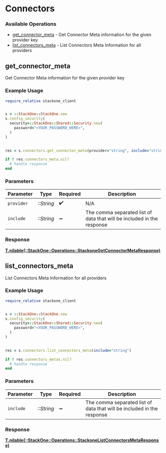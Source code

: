 # Connectors


### Available Operations

* [get_connector_meta](#get_connector_meta) - Get Connector Meta information for the given provider key
* [list_connectors_meta](#list_connectors_meta) - List Connectors Meta Information for all providers

## get_connector_meta

Get Connector Meta information for the given provider key

### Example Usage

```ruby
require_relative stackone_client


s = ::StackOne::StackOne.new
s.config_security(
  security=::StackOne::Shared::Security.new(
    password="<YOUR_PASSWORD_HERE>",
  )
)

    
res = s.connectors.get_connector_meta(provider="string", include="string")

if ! res.connectors_meta.nil?
  # handle response
end

```

### Parameters

| Parameter                                                              | Type                                                                   | Required                                                               | Description                                                            |
| ---------------------------------------------------------------------- | ---------------------------------------------------------------------- | ---------------------------------------------------------------------- | ---------------------------------------------------------------------- |
| `provider`                                                             | *::String*                                                             | :heavy_check_mark:                                                     | N/A                                                                    |
| `include`                                                              | *::String*                                                             | :heavy_minus_sign:                                                     | The comma separated list of data that will be included in the response |


### Response

**[T.nilable(::StackOne::Operations::StackoneGetConnectorMetaResponse)](../../models/operations/stackonegetconnectormetaresponse.md)**


## list_connectors_meta

List Connectors Meta Information for all providers

### Example Usage

```ruby
require_relative stackone_client


s = ::StackOne::StackOne.new
s.config_security(
  security=::StackOne::Shared::Security.new(
    password="<YOUR_PASSWORD_HERE>",
  )
)

    
res = s.connectors.list_connectors_meta(include="string")

if ! res.connectors_metas.nil?
  # handle response
end

```

### Parameters

| Parameter                                                              | Type                                                                   | Required                                                               | Description                                                            |
| ---------------------------------------------------------------------- | ---------------------------------------------------------------------- | ---------------------------------------------------------------------- | ---------------------------------------------------------------------- |
| `include`                                                              | *::String*                                                             | :heavy_minus_sign:                                                     | The comma separated list of data that will be included in the response |


### Response

**[T.nilable(::StackOne::Operations::StackoneListConnectorsMetaResponse)](../../models/operations/stackonelistconnectorsmetaresponse.md)**

